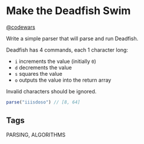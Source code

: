 # Make the Deadfish Swim

[@codewars](https://www.codewars.com/kata/51e0007c1f9378fa810002a9)

Write a simple parser that will parse and run Deadfish.

Deadfish has 4 commands, each 1 character long:

- `i` increments the value (initially `0`)
- `d` decrements the value
- `s` squares the value
- `o` outputs the value into the return array

Invalid characters should be ignored.

```typescript
parse("iiisdoso") // [8, 64]
```

## Tags

PARSING, ALGORITHMS
